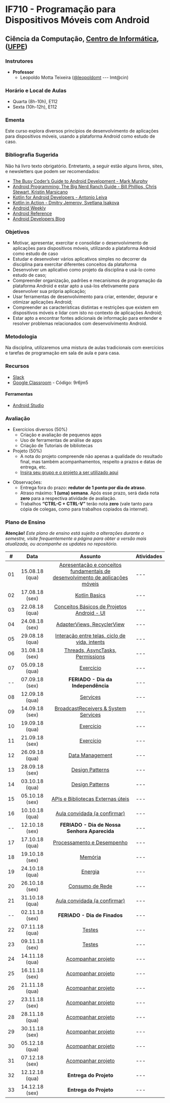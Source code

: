 # IF710 - Programação para Dispositivos Móveis com Android

## Ciência da Computação, [Centro de Informática](http://www.cin.ufpe.br), ([UFPE](http://www.ufpe.br))

### Instrutores

* **Professor** 
  * Leopoldo Motta Teixeira ([@leopoldomt](https://github.com/leopoldomt) --- lmt@cin)
  
### Horário e Local de Aulas

* Quarta (8h-10h), E112 
* Sexta (10h-12h), E112 

### Ementa

Este curso explora diversos princípios de desenvolvimento de aplicações para dispositivos móveis, usando a plataforma Android como estudo de caso.

### Bibliografia Sugerida

Não há livro texto obrigatório. Entretanto, a seguir estão alguns livros, sites, e newsletters que podem ser recomendados:

- [The Busy Coder’s Guide to Android Development - Mark Murphy](https://commonsware.com/Android/)
- [Android Programming: The Big Nerd Ranch Guide - Bill Phillips, Chris Stewart, Kristin Marsicano](https://www.bignerdranch.com/books/android-programming/)
- [Kotlin for Android Developers - Antonio Leiva](https://antonioleiva.com/kotlin-android-developers-book/)
- [Kotlin in Action - Dmitry Jemerov, Svetlana Isakova](https://www.manning.com/books/kotlin-in-action)
- [Android Weekly](http://androidweekly.net)
- [Android Reference](http://developer.android.com)
- [Android Developers Blog](http://android-developers.blogspot.com)

### Objetivos

- Motivar, apresentar, exercitar e consolidar o desenvolvimento de aplicações para dispositivos móveis, utilizando a plataforma Android como estudo de caso
- Estudar e desenvolver vários aplicativos simples no decorrer da disciplina para exercitar diferentes conceitos da plataforma
- Desenvolver um aplicativo como projeto da disciplina e usá-lo como estudo de caso;
- Compreender organização, padrões e mecanismos de programação da plataforma Android e estar apto a usá-los efetivamente para desenvolver sua própria aplicação;
- Usar ferramentas de desenvolvimento para criar, entender, depurar e otimizar aplicações Android;
- Compreender as características distintas e restrições que existem em dispositivos móveis e lidar com isto no contexto de aplicações Android;
- Estar apto a encontrar fontes adicionais de informação para entender e resolver problemas relacionados com desenvolvimento Android.

### Metodologia

Na disciplina, utilizaremos uma mistura de aulas tradicionais com exercícios e tarefas de programação em sala de aula e para casa. 

### Recursos

- [Slack](http://if710.slack.com)
- [Google Classroom](http://classroom.google.com) - Código: 9r6jm5

#### Ferramentas

* [Android Studio](https://developer.android.com/studio/index.html)

### Avaliação

* Exercícios diversos (50%)
  * Criação e avaliação de pequenos apps
  * Uso de ferramentas de análise de apps
  * Criação de Tutoriais de bibliotecas
* Projeto (50%)
  * A nota do projeto compreende não apenas a qualidade do resultado final, mas também acompanhamentos, respeito a prazos e datas de entrega, etc. 
  * [Insira seu grupo e o projeto a ser utilizado aqui](grupos.md)
  
- Observações:
  - Entrega fora do prazo: **redutor de 1 ponto por dia de atraso**. 
  - Atraso máximo: **1 (uma) semana**. Após esse prazo, será dada nota **zero** para a respectiva atividade de avaliação.
  - Trabalhos **“CTRL-C + CTRL-V”** terão nota **zero** (vale tanto para cópia de colegas, como para trabalhos copiados da internet).

### Plano de Ensino

**Atenção!** 
*Este plano de ensino está sujeito a alterações durante o semestre, visite frequentemente a página para obter a versão mais atualizada, ou acompanhe os updates no repositório.*

| # | Data | Assunto | Atividades |
|:---:|:----:|:----------------------:|:----------------------|
| 01 | 15.08.18 (qua) | [Apresentação e conceitos fundamentais de desenvolvimento de aplicações móveis](#) | --- |
| 02 | 17.08.18 (sex) | [Kotlin Basics](#) | --- |
| 03 | 22.08.18 (qua) | [Conceitos Básicos de Projetos Android - UI](#) | --- |
| 04 | 24.08.18 (sex) | [AdapterViews, RecyclerView](#) | --- |
| 05 | 29.08.18 (qua) | [Interação entre telas, ciclo de vida, intents](#) | --- |
| 06 | 31.08.18 (sex) | [Threads, AsyncTasks, Permissions](#) | --- |
| 07 | 05.09.18 (qua) | [Exercício](#) | --- |
| -- | 07.09.18 (sex) | **FERIADO - Dia da Independência** | --- |
| 08 | 12.09.18 (qua) | [Services](#) | --- |
| 09 | 14.09.18 (sex) | [BroadcastReceivers & System Services](#) | --- |
| 10 | 19.09.18 (qua) | [Exercício](#) | --- |
| 11 | 21.09.18 (sex) | [Exercício](#) | --- |
| 12 | 26.09.18 (qua) | [Data Management](#) | --- |
| 13 | 28.09.18 (sex) | [Design Patterns](#) | --- |
| 14 | 03.10.18 (qua) | [Design Patterns](#) | --- |
| 15 | 05.10.18 (sex) | [APIs e Bibliotecas Externas úteis](#) | --- |
| 16 | 10.10.18 (qua) | [Aula convidada (a confirmar)](#) | --- |
| -- | 12.10.18 (sex) | **FERIADO - Dia de Nossa Senhora Aparecida** | --- |
| 17 | 17.10.18 (qua) | [Processamento e Desempenho](#) | --- |
| 18 | 19.10.18 (sex) | [Memória](#) | --- |
| 19 | 24.10.18 (qua) | [Energia](#) | --- |
| 20 | 26.10.18 (sex) | [Consumo de Rede](#) | --- |
| 21 | 31.10.18 (qua) | [Aula convidada (a confirmar)](#) | --- |
| -- | 02.11.18 (sex) | **FERIADO - Dia de Finados** | --- |
| 22 | 07.11.18 (qua) | [Testes](#) | --- |
| 23 | 09.11.18 (sex) | [Testes](#) | --- |
| 24 | 14.11.18 (qua) | [Acompanhar projeto](#) | --- |
| 25 | 16.11.18 (sex) | [Acompanhar projeto](#) | --- |
| 26 | 21.11.18 (qua) | [Acompanhar projeto](#) | --- |
| 27 | 23.11.18 (sex) | [Acompanhar projeto](#) | --- |
| 28 | 28.11.18 (qua) | [Acompanhar projeto](#) | --- |
| 29 | 30.11.18 (sex) | [Acompanhar projeto](#) | --- |
| 30 | 05.12.18 (qua) | [Acompanhar projeto](#) | --- |
| 31 | 07.12.18 (sex) | [Acompanhar projeto](#) | --- |
| 32 | 12.12.18 (qua) | **Entrega do Projeto**  | --- |
| 33 | 14.12.18 (sex) | **Entrega do Projeto**  | --- |